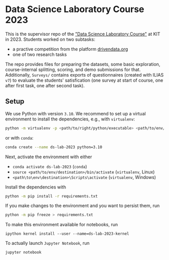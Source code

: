# Data Science Laboratory Course 2023

This is the supervisor repo of the ["Data Science Laboratory Course"](https://dbis.ipd.kit.edu/3211_3244.php) at KIT in 2023.
Students worked on two subtasks:

- a practive competition from the platform [drivendata.org](https://www.drivendata.org/)
- one of two research tasks

The repo provides files for preparing the datasets, some basic exploration, course-internal splitting, scoring, and demo submissions for that.
Additionally, `Surveys/` contains exports of questionnaires (created with ILIAS `v7`) to evaluate the students' satisfication
(one survey at start of course, one after first task, one after second task).

## Setup

We use Python with version `3.10`.
We recommend to set up a virtual environment to install the dependencies, e.g., with `virtualenv`:

```bash
python -m virtualenv -p <path/to/right/python/executable> <path/to/env/destination>
```

or with `conda`:

```bash
conda create --name ds-lab-2023 python=3.10
```

Next, activate the environment with either

- `conda activate ds-lab-2023` (`conda`)
- `source <path/to/env/destination>/bin/activate` (`virtualenv`, Linux)
- `<path\to\env\destination>\Scripts\activate` (`virtualenv`, Windows)

Install the dependencies with

```bash
python -m pip install -r requirements.txt
```

If you make changes to the environment and you want to persist them, run

```bash
python -m pip freeze > requirements.txt
```

To make this environment available for notebooks, run

```
ipython kernel install --user --name=ds-lab-2023-kernel
```

To actually launch `Jupyter Notebook`, run

```
jupyter notebook
```
